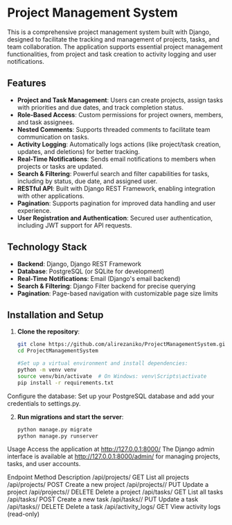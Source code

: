 # Project Management System

This is a comprehensive project management system built with Django, designed to facilitate the tracking and management of projects, tasks, and team collaboration. The application supports essential project management functionalities, from project and task creation to activity logging and user notifications.

## Features
- **Project and Task Management**: Users can create projects, assign tasks with priorities and due dates, and track completion status.
- **Role-Based Access**: Custom permissions for project owners, members, and task assignees.
- **Nested Comments**: Supports threaded comments to facilitate team communication on tasks.
- **Activity Logging**: Automatically logs actions (like project/task creation, updates, and deletions) for better tracking.
- **Real-Time Notifications**: Sends email notifications to members when projects or tasks are updated.
- **Search & Filtering**: Powerful search and filter capabilities for tasks, including by status, due date, and assigned user.
- **RESTful API**: Built with Django REST Framework, enabling integration with other applications.
- **Pagination**: Supports pagination for improved data handling and user experience.
- **User Registration and Authentication**: Secured user authentication, including JWT support for API requests.

## Technology Stack
- **Backend**: Django, Django REST Framework
- **Database**: PostgreSQL (or SQLite for development)
- **Real-Time Notifications**: Email (Django's email backend)
- **Search & Filtering**: Django Filter backend for precise querying
- **Pagination**: Page-based navigation with customizable page size limits

## Installation and Setup

1. **Clone the repository**:
   ```bash
   git clone https://github.com/alirezaniko/ProjectManagementSystem.git
   cd ProjectManagementSystem

   #Set up a virtual environment and install dependencies:
   python -m venv venv
   source venv/bin/activate  # On Windows: venv\Scripts\activate
   pip install -r requirements.txt
   ```
Configure the database: Set up your PostgreSQL database and add your credentials to settings.py.

2. **Run migrations and start the server**:

   ```bash
   python manage.py migrate
   python manage.py runserver
   ```

Usage
Access the application at http://127.0.0.1:8000/
The Django admin interface is available at http://127.0.0.1:8000/admin/ for managing projects, tasks, and user accounts.

Endpoint	Method	Description
/api/projects/	GET	List all projects
/api/projects/	POST	Create a new project
/api/projects/<id>/	PUT	Update a project
/api/projects/<id>/	DELETE	Delete a project
/api/tasks/	GET	List all tasks
/api/tasks/	POST	Create a new task
/api/tasks/<id>/	PUT	Update a task
/api/tasks/<id>/	DELETE	Delete a task
/api/activity_logs/	GET	View activity logs (read-only)
